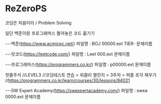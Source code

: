 # ReZeroPS
코딩은 처음이라 / Problem Solving

일단 백준이랑 프로그래머스 풀어놓은 코드 옮기기


---백준(https://www.acmicpc.net/)
파일명 : BOJ 00000.ext
TIER- 문제이름

---릿코드(https://leetcode.com/)
파일명 : Leet 000.ext
문제이름

---프로그래머스(https://programmers.co.kr/)
파일명 : p00000.ext
문제이름

첫줄주석
//LEVEL3
//코딩테스트 연습 > 위클리 챌린지 > 3주차 > 퍼즐 조각 채우기
//https://programmers.co.kr/learn/courses/30/lessons/84021

---SW Expert Academy(https://swexpertacademy.com/)
파일명 : swea 0000.ext
문제이름
